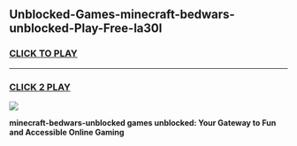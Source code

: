 
## Unblocked-Games-minecraft-bedwars-unblocked-Play-Free-la30l
<h3>
<a href="https://premium76.site?title=minecraft-bedwars-unblocked&ref=20M">CLICK TO PLAY</a></h3>
<hr>

<h3>
<a href="https://premium76.site?title=minecraft-bedwars-unblocked&ref=20M">CLICK 2 PLAY</a>
  
</h3>

<a href="https://premium76.site?title=minecraft-bedwars-unblocked&ref=19M"><img src="https://clearcache.store/games.png"></a>


**minecraft-bedwars-unblocked games unblocked: Your Gateway to Fun and Accessible Online Gaming**
